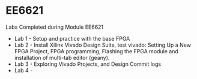 # EE6621
Labs Completed during Module EE6621
* Lab 1 - Setup and practice with the base FPGA
* Lab 2 - Install Xilinx Vivado Design Suite, test vivado: Setting Up a New FPGA 
Project, FPGA programming, Flashing the FPGA module and installation of multi-tab editor (geany).
* Lab 3 - Exploring Vivado Projects, and Design Commit logs
* Lab 4 - 
